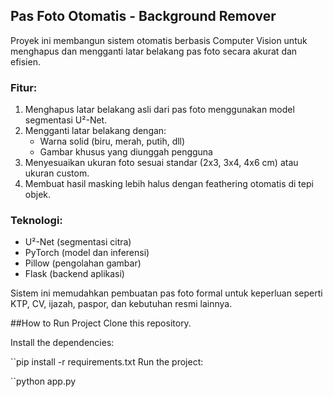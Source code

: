 ## Pas Foto Otomatis - Background Remover

Proyek ini membangun sistem otomatis berbasis Computer Vision untuk menghapus dan mengganti latar belakang pas foto secara akurat dan efisien.

### Fitur:
1. Menghapus latar belakang asli dari pas foto menggunakan model segmentasi U²-Net.
2. Mengganti latar belakang dengan:
   - Warna solid (biru, merah, putih, dll)
   - Gambar khusus yang diunggah pengguna
3. Menyesuaikan ukuran foto sesuai standar (2x3, 3x4, 4x6 cm) atau ukuran custom.
4. Membuat hasil masking lebih halus dengan feathering otomatis di tepi objek.

### Teknologi:
- U²-Net (segmentasi citra)
- PyTorch (model dan inferensi)
- Pillow (pengolahan gambar)
- Flask (backend aplikasi)

Sistem ini memudahkan pembuatan pas foto formal untuk keperluan seperti KTP, CV, ijazah, paspor, dan kebutuhan resmi lainnya.

##How to Run Project
Clone this repository.

Install the dependencies:

``pip install -r requirements.txt
Run the project:

``python app.py
